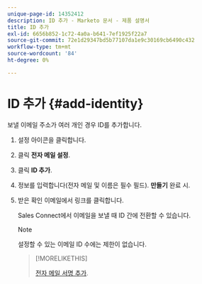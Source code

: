 ```yaml
---
unique-page-id: 14352412
description: ID 추가 - Marketo 문서 - 제품 설명서
title: ID 추가
exl-id: 6656b852-1c72-4a0a-b641-7ef1925f22a7
source-git-commit: 72e1d29347bd5b77107da1e9c30169cb6490c432
workflow-type: tm+mt
source-wordcount: '84'
ht-degree: 0%

---
```


# ID 추가 {#add-identity}

보낼 이메일 주소가 여러 개인 경우 ID를 추가합니다.

1. 설정 아이콘을 클릭합니다.

1. 클릭 **전자 메일 설정**.

1. 클릭 **ID 추가**.

1. 정보를 입력합니다(전자 메일 및 이름은 필수 필드). **만들기** 완료 시.

1. 받은 확인 이메일에서 링크를 클릭합니다.

   Sales Connect에서 이메일을 보낼 때 ID 간에 전환할 수 있습니다.

   >[!NOTE]
   >
   >설정할 수 있는 이메일 ID 수에는 제한이 없습니다.

   >[!MORELIKETHIS]
   >
   >[전자 메일 서명 추가](/help/marketo/product-docs/marketo-sales-connect/getting-started/email-settings/add-your-email-signature.md).
